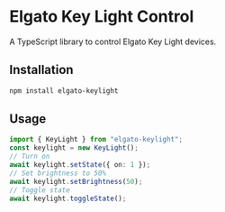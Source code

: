 # Elgato Key Light Control

A TypeScript library to control Elgato Key Light devices.

## Installation

```bash
npm install elgato-keylight
```

## Usage

```typescript
import { KeyLight } from "elgato-keylight";
const keylight = new KeyLight();
// Turn on
await keylight.setState({ on: 1 });
// Set brightness to 50%
await keylight.setBrightness(50);
// Toggle state
await keylight.toggleState();
```
